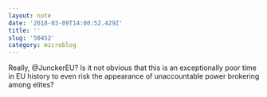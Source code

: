 ```yaml
---
layout: note
date: '2018-03-09T14:00:52.429Z'
title: ''
slug: '50452'
category: microblog
---
```

Really, @JunckerEU? Is it not obvious that this is an exceptionally poor time in EU history to even risk the appearance of unaccountable power brokering among elites?
